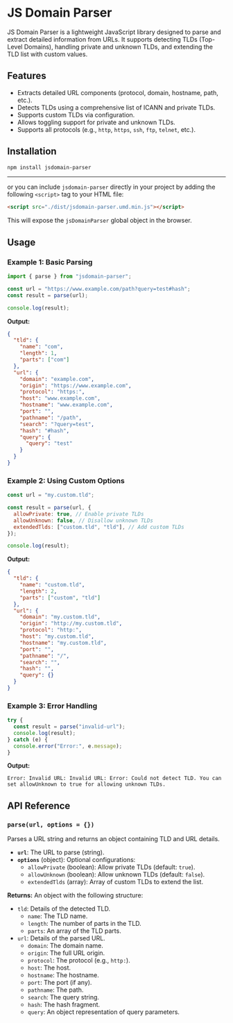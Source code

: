 # JS Domain Parser

JS Domain Parser is a lightweight JavaScript library designed to parse and extract detailed information from URLs. It supports detecting TLDs (Top-Level Domains), handling private and unknown TLDs, and extending the TLD list with custom values.

## Features

- Extracts detailed URL components (protocol, domain, hostname, path, etc.).
- Detects TLDs using a comprehensive list of ICANN and private TLDs.
- Supports custom TLDs via configuration.
- Allows toggling support for private and unknown TLDs.
- Supports all protocols (e.g., `http`, `https`, `ssh`, `ftp`, `telnet`, etc.).

## Installation

```bash
npm install jsdomain-parser
```

---

or you can include `jsdomain-parser` directly in your project by adding the following `<script>` tag to your HTML file:

```html
<script src="./dist/jsdomain-parser.umd.min.js"></script>
```

This will expose the `jsDomainParser` global object in the browser.

## Usage

### Example 1: Basic Parsing

```javascript
import { parse } from "jsdomain-parser";

const url = "https://www.example.com/path?query=test#hash";
const result = parse(url);

console.log(result);
```

**Output:**

```json
{
  "tld": {
    "name": "com",
    "length": 1,
    "parts": ["com"]
  },
  "url": {
    "domain": "example.com",
    "origin": "https://www.example.com",
    "protocol": "https:",
    "host": "www.example.com",
    "hostname": "www.example.com",
    "port": "",
    "pathname": "/path",
    "search": "?query=test",
    "hash": "#hash",
    "query": {
      "query": "test"
    }
  }
}
```

### Example 2: Using Custom Options

```javascript
const url = "my.custom.tld";

const result = parse(url, {
  allowPrivate: true, // Enable private TLDs
  allowUnknown: false, // Disallow unknown TLDs
  extendedTlds: ["custom.tld", "tld"], // Add custom TLDs
});

console.log(result);
```

**Output:**

```json
{
  "tld": {
    "name": "custom.tld",
    "length": 2,
    "parts": ["custom", "tld"]
  },
  "url": {
    "domain": "my.custom.tld",
    "origin": "http://my.custom.tld",
    "protocol": "http:",
    "host": "my.custom.tld",
    "hostname": "my.custom.tld",
    "port": "",
    "pathname": "/",
    "search": "",
    "hash": "",
    "query": {}
  }
}
```

### Example 3: Error Handling

```javascript
try {
  const result = parse("invalid-url");
  console.log(result);
} catch (e) {
  console.error("Error:", e.message);
}
```

**Output:**

```
Error: Invalid URL: Invalid URL: Error: Could not detect TLD. You can set allowUnknown to true for allowing unknown TLDs.
```

## API Reference

### `parse(url, options = {})`

Parses a URL string and returns an object containing TLD and URL details.

- **`url`**: The URL to parse (string).
- **`options`** (object): Optional configurations:
  - `allowPrivate` (boolean): Allow private TLDs (default: `true`).
  - `allowUnknown` (boolean): Allow unknown TLDs (default: `false`).
  - `extendedTlds` (array): Array of custom TLDs to extend the list.

**Returns:**
An object with the following structure:

- `tld`: Details of the detected TLD.
  - `name`: The TLD name.
  - `length`: The number of parts in the TLD.
  - `parts`: An array of the TLD parts.
- `url`: Details of the parsed URL.
  - `domain`: The domain name.
  - `origin`: The full URL origin.
  - `protocol`: The protocol (e.g., `http:`).
  - `host`: The host.
  - `hostname`: The hostname.
  - `port`: The port (if any).
  - `pathname`: The path.
  - `search`: The query string.
  - `hash`: The hash fragment.
  - `query`: An object representation of query parameters.
